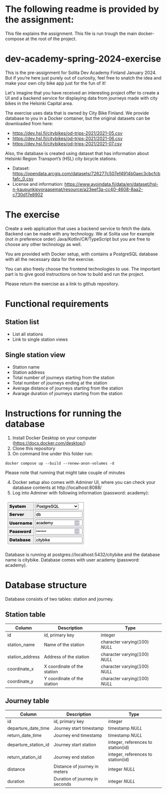 # The following readme is provided by the assignment:
This file explains the assignment. This file is run trough the main docker-compose at the root of the project.


# dev-academy-spring-2024-exercise

This is the pre-assignment for Solita Dev Academy Finland January 2024. But if you’re here just purely out of curiosity, feel free to snatch the idea and make your own city bike app just for the fun of it!

Let's imagine that you have received an interesting project offer to create a UI and a backend service for displaying data from journeys made with city bikes in the Helsinki Capital area.

The exercise uses data that is owned by City Bike Finland. We provide database to you in a Docker container, but the original datasets can be downloaded from here:

- https://dev.hsl.fi/citybikes/od-trips-2021/2021-05.csv
- https://dev.hsl.fi/citybikes/od-trips-2021/2021-06.csv
- https://dev.hsl.fi/citybikes/od-trips-2021/2021-07.csv

Also, the database is created using dataset that has information about Helsinki Region Transport’s (HSL) city bicycle stations.

- Dataset: https://opendata.arcgis.com/datasets/726277c507ef4914b0aec3cbcfcbfafc_0.csv
- License and information: https://www.avoindata.fi/data/en/dataset/hsl-n-kaupunkipyoraasemat/resource/a23eef3a-cc40-4608-8aa2-c730d17e8902

# The exercise
Create a web application that uses a backend service to fetch the data. Backend can be made with any technology. We at Solita use for example (not in preference order) Java/Kotlin/C#/TypeScript but you are free to choose any other technology as well.

You are provided with Docker setup, with contains a PostgreSQL database with all the necessary data for the exercise. 

You can also freely choose the frontend technologies to use. The important part is to give good instructions on how to build and run the project.

Please return the exercise as a link to github repository. 

# Functional requirements
## Station list
- List all stations
- Link to single station views

## Single station view
- Station name
- Station address
- Total number of journeys starting from the station
- Total number of journeys ending at the station
- Average distance of journeys starting from the station
- Avarage duration of journeys starting from the station

# Instructions for running the database
1. Install Docker Desktop on your computer (https://docs.docker.com/desktop/)
2. Clone this repository
3. On command line under this folder run:

```
docker compose up --build --renew-anon-volumes -d
```

Please note that running that might take couple of minutes

4. Docker setup also comes with Adminer UI, where you can check your database contents at http://localhost:8088/
5. Log into Adminer with following information (password: academy):

![alt text](login.png)

Database is running at postgres://localhost:5432/citybike and the database name is citybike. Database comes with user academy (password: academy).

# Database structure
Database consists of two tables: station and journey.

## Station table
| Column | Description | Type |
| ----------- | ----------- | ----------- |
| id | id, primary key | integer |
| station_name | Name of the station | character varying(100) *NULL* |
| station_address | Address of the station | character varying(100) *NULL* |
| coordinate_x | X coordinate of the station | character varying(100) *NULL* |
| coordinate_y | Y coordinate of the station | character varying(100) *NULL* |

## Journey table
| Column | Description | Type |
| ----------- | ----------- | ----------- |
| id | id, primary key | integer |
| departure_date_time | Journey start timestamp | timestamp *NULL* |
| return_date_time | Journey end timestamp | timestamp *NULL* |
| departure_station_id | Journey start station | integer, references to station(id) |
| return_station_id | Journey end station | integer, references to station(id) |
| distance | Distance of journey in meters | integer *NULL* |
| duration | Duration of journey in seconds | integer *NULL* |
